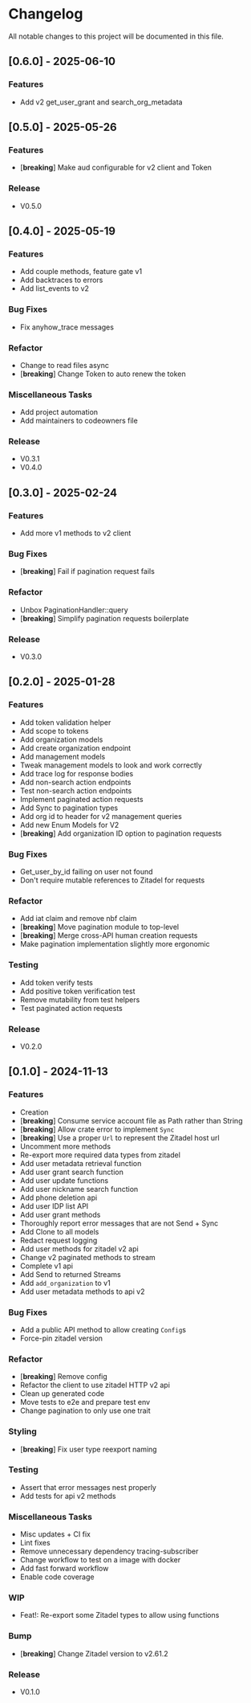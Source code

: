 # Changelog

All notable changes to this project will be documented in this file.

## [0.6.0] - 2025-06-10

### Features

- Add v2 get_user_grant and search_org_metadata

## [0.5.0] - 2025-05-26

### Features

- [**breaking**] Make aud configurable for v2 client and Token

### Release

- V0.5.0

## [0.4.0] - 2025-05-19

### Features

- Add couple methods, feature gate v1
- Add backtraces to errors
- Add list_events to v2

### Bug Fixes

- Fix anyhow_trace messages

### Refactor

- Change to read files async
- [**breaking**] Change Token to auto renew the token

### Miscellaneous Tasks

- Add project automation
- Add maintainers to codeowners file

### Release

- V0.3.1
- V0.4.0

## [0.3.0] - 2025-02-24

### Features

- Add more v1 methods to v2 client

### Bug Fixes

- [**breaking**] Fail if pagination request fails

### Refactor

- Unbox PaginationHandler::query
- [**breaking**] Simplify pagination requests boilerplate

### Release

- V0.3.0

## [0.2.0] - 2025-01-28

### Features

- Add token validation helper
- Add scope to tokens
- Add organization models
- Add create organization endpoint
- Add management models
- Tweak management models to look and work correctly
- Add trace log for response bodies
- Add non-search action endpoints
- Test non-search action endpoints
- Implement paginated action requests
- Add Sync to pagination types
- Add org id to header for v2 management queries
- Add new Enum Models for V2
- [**breaking**] Add organization ID option to pagination requests

### Bug Fixes

- Get_user_by_id failing on user not found
- Don't require mutable references to Zitadel for requests

### Refactor

- Add iat claim and remove nbf claim
- [**breaking**] Move pagination module to top-level
- [**breaking**] Merge cross-API human creation requests
- Make pagination implementation slightly more ergonomic

### Testing

- Add token verify tests
- Add positive token verification test
- Remove mutability from test helpers
- Test paginated action requests

### Release

- V0.2.0

## [0.1.0] - 2024-11-13

### Features

- Creation
- [**breaking**] Consume service account file as Path rather than String
- [**breaking**] Allow crate error to implement `Sync`
- [**breaking**] Use a proper `Url` to represent the Zitadel host url
- Uncomment more methods
- Re-export more required data types from zitadel
- Add user metadata retrieval function
- Add user grant search function
- Add user update functions
- Add user nickname search function
- Add phone deletion api
- Add user IDP list API
- Add user grant methods
- Thoroughly report error messages that are not Send + Sync
- Add Clone to all models
- Redact request logging
- Add user methods for zitadel v2 api
- Change v2 paginated methods to stream
- Complete v1 api
- Add Send to returned Streams
- Add `add_organization` to v1
- Add user metadata methods to api v2

### Bug Fixes

- Add a public API method to allow creating `Config`s
- Force-pin zitadel version

### Refactor

- [**breaking**] Remove config
- Refactor the client to use zitadel HTTP v2 api
- Clean up generated code
- Move tests to e2e and prepare test env
- Change pagination to only use one trait

### Styling

- [**breaking**] Fix user type reexport naming

### Testing

- Assert that error messages nest properly
- Add tests for api v2 methods

### Miscellaneous Tasks

- Misc updates + CI fix
- Lint fixes
- Remove unnecessary dependency tracing-subscriber
- Change workflow to test on a image with docker
- Add fast forward workflow
- Enable code coverage

### WIP

- Feat!: Re-export some Zitadel types to allow using functions

### Bump

- [**breaking**] Change Zitadel version to v2.61.2

### Release

- V0.1.0

<!-- generated by git-cliff -->
